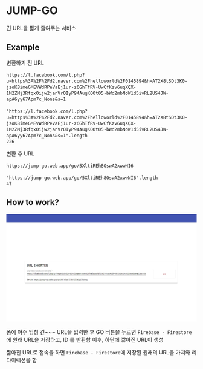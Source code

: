 # JUMP-GO
긴 URL을 짧게 줄여주는 서비스

## Example

변환하기 전 URL
```
https://l.facebook.com/l.php?u=https%3A%2F%2Fd2.naver.com%2Fhelloworld%2F0145894&h=AT2X8tSDt3K0-jzoK8imeGMEVWdRPeVaEj1ur-z6GhTfRV-UwCfKzv6uqXQX-1M2ZMj3RfqxOijw2janVrOIyP94AugKOOt05-bWd2mbNoW1d5ivRL2US4JW-apA6yy67Apm7c_Nons&s=1

"https://l.facebook.com/l.php?u=https%3A%2F%2Fd2.naver.com%2Fhelloworld%2F0145894&h=AT2X8tSDt3K0-jzoK8imeGMEVWdRPeVaEj1ur-z6GhTfRV-UwCfKzv6uqXQX-1M2ZMj3RfqxOijw2janVrOIyP94AugKOOt05-bWd2mbNoW1d5ivRL2US4JW-apA6yy67Apm7c_Nons&s=1".length
226
```

변환 후 URL
```
https://jump-go.web.app/go/5XltiREh8OswA2xwwNI6

"https://jump-go.web.app/go/5XltiREh8OswA2xwwNI6".length
47
```

## How to work?

![form input](src/form.jpg)

폼에 아주 엄청 긴~~~ URL을 입력한 후 GO 버튼을 누르면 
`Firebase - Firestore` 에 원래 URL을 저장하고, ID 를 반환함
이후, 하단에 짧아진 URL이 생성

짧아진 URL로 접속을 하면 `Firebase - Firestore`에 저장된 원래의 URL을
가져와 리다이렉션을 함
